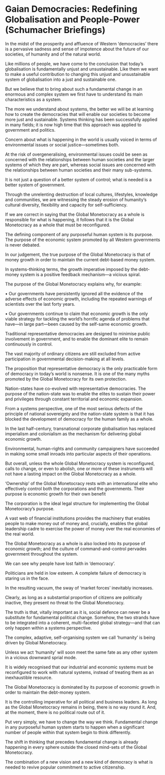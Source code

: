 Gaian Democracies: Redefining Globalisation and People-Power (Schumacher Briefings)
===================================================================================
In the midst of the prosperity and affluence of Western ‘democracies’ there is a
pervasive sadness and sense of impotence about the future of our societies, of
humanity and of the natural world.


Like millions of people, we have come to the conclusion that today’s
globalisation is fundamentally unjust and unsustainable. Like them we want to
make a useful contribution to changing this unjust and unsustainable system of
globalisation into a just and sustainable one.


But we believe that to bring about such a fundamental change in an enormous and
complex system we first have to understand its main characteristics as a system.


The more we understand about systems, the better we will be at learning how to
create the democracies that will enable our societies to become more just and
sustainable. Systems thinking has been successfully applied in many fields; it
is now high time that this approach was applied to government and politics.


Concern about what is happening in the world is usually voiced in terms of
environmental issues or social justice—sometimes both.


At the risk of overgeneralising, environmental issues could be seen as concerned
with the relationships between human societies and the larger systems of which
they are part, whereas social issues are concerned with the relationships
between human societies and their many sub-systems.


It is not just a question of a better system of control; what is needed is a
better system of government.


Through the unrelenting destruction of local cultures, lifestyles, knowledge and
communities, we are witnessing the steady erosion of humanity’s cultural
diversity, flexibility and capacity for self-sufficiency.


If we are correct in saying that the Global Monetocracy as a whole is
responsible for what is happening, it follows that it is the Global Monetocracy
as a whole that must be reconfigured.


The defining component of any purposeful human system is its purpose. The
purpose of the economic system promoted by all Western governments is never
debated.


In our judgement, the true purpose of the Global Monetocracy is that of money
growth in order to maintain the current debt-based money system.


In systems-thinking terms, the growth imperative imposed by the debt-money
system is a positive feedback mechanism—a vicious spiral.


The purpose of the Global Monetocracy explains why, for example:


• Our governments have persistently ignored all the evidence of the adverse
effects of economic growth, including the repeated warnings of scientists over
the last forty years.


• Our governments continue to claim that economic growth is the only viable
strategy for tackling the world’s horrific agenda of problems that have—in large
part—been caused by the self-same economic growth.


Traditional representative democracies are designed to minimise public
involvement in government, and to enable the dominant elite to remain
continuously in control.


The vast majority of ordinary citizens are still excluded from active
participation in governmental decision-making at all levels.


The proposition that representative democracy is the only practicable form of
democracy in today’s world is nonsense. It is one of the many myths promoted by
the Global Monetocracy for its own protection.


Nation-states have co-evolved with representative democracies. The purpose of
the nation-state was to enable the elites to sustain their power and privileges
through constant territorial and economic expansion.


From a systems perspective, one of the most serious defects of the principle of
national sovereignty and the nation-state system is that it has blocked the
development of democracy for the human family as a whole.


In the last half-century, transnational corporate globalisation has replaced
imperialism and colonialism as the mechanism for delivering global economic
growth.


Environmental, human-rights and community campaigners have succeeded in making
some small inroads into particular aspects of their operations.


But overall, unless the whole Global Monetocracy system is reconfigured, calls
to change, or even to abolish, one or more of these instruments will not have a
lasting impact on the Global Monetocracy as a whole.


‘Ownership’ of the Global Monetocracy rests with an international elite who
effectively control both the corporations and the governments. Their purpose is
economic growth for their own benefit


The corporation is the ideal legal structure for implementing the Global
Monetocracy’s purpose.


A vast web of financial institutions provides the machinery that enables people
to make money out of money and, crucially, enables the global leadership cadre
to exercise the power of money over the real economies of the real world.


The Global Monetocracy as a whole is also locked into its purpose of economic
growth; and the culture of command-and-control pervades government throughout
the system.


We can see why people have lost faith in ‘democracy’.


Politicians are held in low esteem. A complete failure of democracy is staring
us in the face.


In the resulting vacuum, the sway of ‘market forces’ inevitably increases.


Clearly, as long as a substantial proportion of citizens are politically
inactive, they present no threat to the Global Monetocracy.


The truth is that, vitally important as it is, social defence can never be a
substitute for fundamental political change. Somehow, the two strands have to be
integrated into a coherent, multi-faceted global strategy—and that can only
happen within a systems perspective.


The complex, adaptive, self-organising system we call ‘humanity’ is being driven
by Global Monetocracy.


Unless we act ‘humanity’ will soon meet the same fate as any other system in a
vicious downward sprial mode.


It is widely recognised that our industrial and economic systems must be
reconfigured to work with natural systems, instead of treating them as an
inexhaustible resource.


The Global Monetocracy is dominated by its purpose of economic growth in order
to maintain the debt-money system.


It is the controlling imperative for all political and business leaders. As long
as the Global Monetocracy remains in being, there is no way round it. And, at
the moment, there is no political route out of it.


Put very simply, we have to change the way we think. Fundamental change in any
purposeful human system starts to happen when a significant number of people
within that system begin to think differently.


The shift in thinking that precedes fundamental change is already happening in
every sphere outside the closed mind-sets of the Global Monetocracy.


The combination of a new vision and a new kind of democracy is what is needed to
revive popular commitment to active citizenship.

